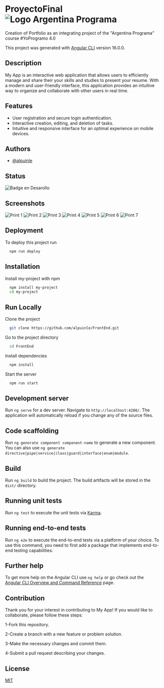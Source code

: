 # ProyectoFinal![Logo Argentina Programa](https://github.com/alpuinle/FrontEnd/assets/119378662/0d79ca9d-6110-4a27-af46-568cc65c2351)


Creation of Portfolio as an integrating project of the "Argentina Programa" course #YoProgramo 4.0

This project was generated with [Angular CLI](https://github.com/angular/angular-cli) version 16.0.0.

## Description
My App is an interactive web application that allows users to efficiently manage and share their your skills and studies to present your resume. With a modern and user-friendly interface, this application provides an intuitive way to organize and collaborate with other users in real time.

## Features
- User registration and secure login authentication.
- Interactive creation, editing, and deletion of tasks.
- Intuitive and responsive interface for an optimal experience on mobile devices.

## Authors

- [@alpuinle](https://https://github.com/alpuinle)

## Status
![Badge en Desarollo](https://img.shields.io/badge/STATUS-IN%20DEVELOPMENT-green)

## Screenshots
![Print 1](https://github.com/alpuinle/FrontEnd/assets/119378662/5f29b0aa-49cc-4b07-9981-7da80f86dc3e)
![Print 2](https://github.com/alpuinle/FrontEnd/assets/119378662/b1ab9db4-2b94-48fc-8e80-071cf540626f)
![Print 3](https://github.com/alpuinle/FrontEnd/assets/119378662/0d276b84-6f81-4437-98e0-fc00b37c6539)
![Print 4](https://github.com/alpuinle/FrontEnd/assets/119378662/86290706-6cd7-4aa7-8c87-3557b783d87b)
![Print 5](https://github.com/alpuinle/FrontEnd/assets/119378662/b371a16e-9ba7-4960-b738-9f5410b3c9a0)
![Print 6](https://github.com/alpuinle/FrontEnd/assets/119378662/1d6f433c-8775-4279-898e-140fdb614bbb)
![Print 7](https://github.com/alpuinle/FrontEnd/assets/119378662/fbaa92c2-5d52-4c3d-9d9b-d1921d93f08d)





## Deployment

To deploy this project run

```bash
  npm run deploy
```


## Installation

Install my-project with npm

```bash
  npm install my-project
  cd my-project
```
    
## Run Locally

Clone the project

```bash
  git clone https://github.com/alpuinle/FrontEnd.git
```

Go to the project directory

```bash
  cd FrontEnd
```

Install dependencies

```bash
  npm install
```

Start the server

```bash
  npm run start
```


## Development server

Run `ng serve` for a dev server. Navigate to `http://localhost:4200/`. The application will automatically reload if you change any of the source files.

## Code scaffolding

Run `ng generate component component-name` to generate a new component. You can also use `ng generate directive|pipe|service|class|guard|interface|enum|module`.

## Build

Run `ng build` to build the project. The build artifacts will be stored in the `dist/` directory.

## Running unit tests

Run `ng test` to execute the unit tests via [Karma](https://karma-runner.github.io).

## Running end-to-end tests

Run `ng e2e` to execute the end-to-end tests via a platform of your choice. To use this command, you need to first add a package that implements end-to-end testing capabilities.

## Further help

To get more help on the Angular CLI use `ng help` or go check out the [Angular CLI Overview and Command Reference](https://angular.io/cli) page.

## Contribution
Thank you for your interest in contributing to My App! If you would like to collaborate, please follow these steps:

1-Fork this repository.

2-Create a branch with a new feature or problem solution.

3-Make the necessary changes and commit them.

4-Submit a pull request describing your changes.


## License

[MIT](https://choosealicense.com/licenses/mit/)

